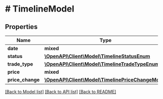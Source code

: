 # # TimelineModel

## Properties

Name | Type | Description | Notes
------------ | ------------- | ------------- | -------------
**date** | **mixed** |  |
**status** | [**\OpenAPI\Client\Model\TimelineStatusEnum**](TimelineStatusEnum.md) |  |
**trade_type** | [**\OpenAPI\Client\Model\TimelineTradeTypeEnum**](TimelineTradeTypeEnum.md) |  | [optional]
**price** | **mixed** |  | [optional]
**price_change** | [**\OpenAPI\Client\Model\TimelinePriceChangeModel**](TimelinePriceChangeModel.md) |  | [optional]

[[Back to Model list]](../../README.md#models) [[Back to API list]](../../README.md#endpoints) [[Back to README]](../../README.md)
